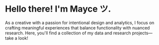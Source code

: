 # Hello there! I'm Mayce ツ.

As a creative with a passion for intentional design and analytics, I focus on crafting meaningful experiences that balance functionality with nuanced research. Here, you'll find a collection of my data and research projects—take a look!

